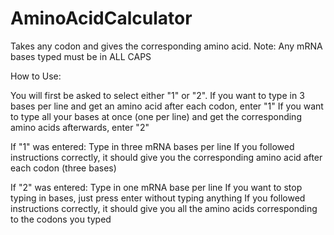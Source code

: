 # AminoAcidCalculator
Takes any codon and gives the corresponding amino acid.
Note: Any mRNA bases typed must be in ALL CAPS

How to Use:

  You will first be asked to select either "1" or "2".
    If you want to type in 3 bases per line and get an amino acid after each codon, enter "1"
    If you want to type all your bases at once (one per line) and get the corresponding amino acids afterwards, enter "2"

  If "1" was entered:
    Type in three mRNA bases per line
    If you followed instructions correctly, it should give you the corresponding amino acid after each codon (three bases)
  
  If "2" was entered:
    Type in one mRNA base per line
    If you want to stop typing in bases, just press enter without typing anything
    If you followed instructions correctly, it should give you all the amino acids corresponding to the codons you typed


